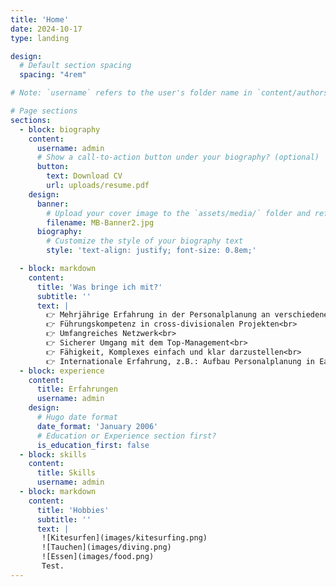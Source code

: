 ```yaml
---
title: 'Home'
date: 2024-10-17
type: landing

design:
  # Default section spacing
  spacing: "4rem"

# Note: `username` refers to the user's folder name in `content/authors/`

# Page sections
sections:
  - block: biography
    content:
      username: admin
      # Show a call-to-action button under your biography? (optional)
      button:
        text: Download CV
        url: uploads/resume.pdf
    design:
      banner:
        # Upload your cover image to the `assets/media/` folder and reference it here
        filename: MB-Banner2.jpg
      biography:
        # Customize the style of your biography text
        style: 'text-align: justify; font-size: 0.8em;'

  - block: markdown
    content:
      title: 'Was bringe ich mit?'
      subtitle: ''
      text: | 
        👉 Mehrjährige Erfahrung in der Personalplanung an verschiedenen Standorten<br>
        👉 Führungskompetenz in cross-divisionalen Projekten<br>
        👉 Umfangreiches Netzwerk<br>
        👉 Sicherer Umgang mit dem Top-Management<br>
        👉 Fähigkeit, Komplexes einfach und klar darzustellen<br>
        👉 Internationale Erfahrung, z.B.: Aufbau Personalplanung in East London
  - block: experience
    content:
      title: Erfahrungen
      username: admin
    design:
      # Hugo date format
      date_format: 'January 2006'
      # Education or Experience section first?
      is_education_first: false
  - block: skills
    content:
      title: Skills
      username: admin
  - block: markdown
    content:
      title: 'Hobbies'
      subtitle: ''
      text: |
       ![Kitesurfen](images/kitesurfing.png) 
       ![Tauchen](images/diving.png)
       ![Essen](images/food.png) 
       Test.
---
```



